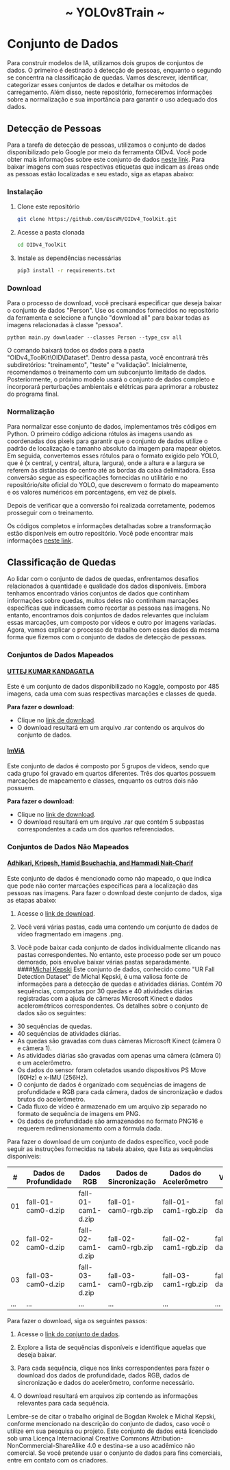 <h1 align="center"> ~ YOLOv8Train ~ </h1>

# Conjunto de Dados

Para construir modelos de IA, utilizamos dois grupos de conjuntos de dados. O primeiro é destinado à detecção de pessoas, enquanto o segundo se concentra na classificação de quedas. Vamos descrever, identificar, categorizar esses conjuntos de dados e detalhar os métodos de carregamento. Além disso, neste repositório, forneceremos informações sobre a normalização e sua importância para garantir o uso adequado dos dados.

## Detecção de Pessoas

Para a tarefa de detecção de pessoas, utilizamos o conjunto de dados disponibilizado pelo Google por meio da ferramenta OIDv4. Você pode obter mais informações sobre este conjunto de dados [neste link](https://storage.googleapis.com/openimages/web/index.html). Para baixar imagens com suas respectivas etiquetas que indicam as áreas onde as pessoas estão localizadas e seu estado, siga as etapas abaixo:

### Instalação

1. Clone este repositório
   ```bash
   git clone https://github.com/EscVM/OIDv4_ToolKit.git
   ```

2. Acesse a pasta clonada
   ```bash
   cd OIDv4_ToolKit
   ```

3. Instale as dependências necessárias
   ```bash
   pip3 install -r requirements.txt
   ```

### Download

Para o processo de download, você precisará especificar que deseja baixar o conjunto de dados "Person". Use os comandos fornecidos no repositório da ferramenta e selecione a função "download all" para baixar todas as imagens relacionadas à classe "pessoa".
```Cmd
python main.py downloader --classes Person --type_csv all
```

O comando baixará todos os dados para a pasta "OIDv4_ToolKit\OID\Dataset". Dentro dessa pasta, você encontrará três subdiretórios: "treinamento", "teste" e "validação". Inicialmente, recomendamos o treinamento com um subconjunto limitado de dados. Posteriormente, o próximo modelo usará o conjunto de dados completo e incorporará perturbações ambientais e elétricas para aprimorar a robustez do programa final.

### Normalização

Para normalizar esse conjunto de dados, implementamos três códigos em Python. O primeiro código adiciona rótulos às imagens usando as coordenadas dos pixels para garantir que o conjunto de dados utilize o padrão de localização e tamanho absoluto da imagem para mapear objetos. Em seguida, convertemos esses rótulos para o formato exigido pelo YOLO, que é (x central, y central, altura, largura), onde a altura e a largura se referem às distâncias do centro até as bordas da caixa delimitadora. Essa conversão segue as especificações fornecidas no utilitário e no repositório/site oficial do YOLO, que descrevem o formato do mapeamento e os valores numéricos em porcentagens, em vez de pixels.

Depois de verificar que a conversão foi realizada corretamente, podemos prosseguir com o treinamento.

Os códigos completos e informações detalhadas sobre a transformação estão disponíveis em outro repositório. Você pode encontrar mais informações [neste link](https://1drv.ms/f/s!ArPFsy1SEFgWhIhjBBqUEIBE25SlMw?e=5LFAFo).

## Classificação de Quedas

Ao lidar com o conjunto de dados de quedas, enfrentamos desafios relacionados à quantidade e qualidade dos dados disponíveis. Embora tenhamos encontrado vários conjuntos de dados que continham informações sobre quedas, muitos deles não continham marcações específicas que indicassem como recortar as pessoas nas imagens. No entanto, encontramos dois conjuntos de dados relevantes que incluíam essas marcações, um composto por vídeos e outro por imagens variadas. Agora, vamos explicar o processo de trabalho com esses dados da mesma forma que fizemos com o conjunto de dados de detecção de pessoas.

### Conjuntos de Dados Mapeados

#### [UTTEJ KUMAR KANDAGATLA](https://www.kaggle.com/datasets/uttejkumarkandagatla/fall-detection-dataset)

Este é um conjunto de dados disponibilizado no Kaggle, composto por 485 imagens, cada uma com suas respectivas marcações e classes de queda.

**Para fazer o download:**
- Clique no [link de download](https://www.kaggle.com/datasets/uttejkumarkandagatla/fall-detection-dataset/download?datasetVersionNumber=1).
- O download resultará em um arquivo .rar contendo os arquivos do conjunto de dados.

#### [ImViA](https://imvia.u-bourgogne.fr/en/database/fall-detection-dataset-2.html)

Este conjunto de dados é composto por 5 grupos de vídeos, sendo que cada grupo foi gravado em quartos diferentes. Três dos quartos possuem marcações de mapeamento e classes, enquanto os outros dois não possuem.

**Para fazer o download:**
- Clique no [link de download](http://imvia.u-bourgogne.fr/database/FallDataset.zip).
- O download resultará em um arquivo .rar que contém 5 subpastas correspondentes a cada um dos quartos referenciados.

### Conjuntos de Dados Não Mapeados

#### [Adhikari, Kripesh, Hamid Bouchachia, and Hammadi Nait-Charif](https://falldataset.com)

Este conjunto de dados é mencionado como não mapeado, o que indica que pode não conter marcações específicas para a localização das pessoas nas imagens. Para fazer o download deste conjunto de dados, siga as etapas abaixo:

1. Acesse o [link de download](https://falldataset.com/data/).

2. Você verá várias pastas, cada uma contendo um conjunto de dados de vídeo fragmentado em imagens .png.

3. Você pode baixar cada conjunto de dados individualmente clicando nas pastas correspondentes. No entanto, este processo pode ser um pouco demorado, pois envolve baixar várias pastas separadamente.
####[Michal Kępski](http://fenix.ur.edu.pl/mkepski/ds/uf.html)
Este conjunto de dados, conhecido como "UR Fall Detection Dataset" de Michal Kępski, é uma valiosa fonte de informações para a detecção de quedas e atividades diárias. Contém 70 sequências, compostas por 30 quedas e 40 atividades diárias registradas com a ajuda de câmeras Microsoft Kinect e dados acelerométricos correspondentes. Os detalhes sobre o conjunto de dados são os seguintes:

- 30 sequências de quedas.
- 40 sequências de atividades diárias.
- As quedas são gravadas com duas câmeras Microsoft Kinect (câmera 0 e câmera 1).
- As atividades diárias são gravadas com apenas uma câmera (câmera 0) e um acelerômetro.
- Os dados do sensor foram coletados usando dispositivos PS Move (60Hz) e x-IMU (256Hz).
- O conjunto de dados é organizado com sequências de imagens de profundidade e RGB para cada câmera, dados de sincronização e dados brutos do acelerômetro.
- Cada fluxo de vídeo é armazenado em um arquivo zip separado no formato de sequência de imagens em PNG.
- Os dados de profundidade são armazenados no formato PNG16 e requerem redimensionamento com a fórmula dada.

Para fazer o download de um conjunto de dados específico, você pode seguir as instruções fornecidas na tabela abaixo, que lista as sequências disponíveis:

| #  | Dados de Profundidade  | Dados RGB | Dados de Sincronização | Dados do Acelerômetro | Vídeo |
|---|-----------------------|-----------|------------------------|-----------------------|-------|
| 01 | fall-01-cam0-d.zip   | fall-01-cam1-d.zip | fall-01-cam0-rgb.zip   | fall-01-cam1-rgb.zip | fall-01-data.csv | fall-01-acc.csv | cam0 cam1 |
| 02 | fall-02-cam0-d.zip   | fall-02-cam1-d.zip | fall-02-cam0-rgb.zip   | fall-02-cam1-rgb.zip | fall-02-data.csv | fall-02-acc.csv | cam0 cam1 |
| 03 | fall-03-cam0-d.zip   | fall-03-cam1-d.zip | fall-03-cam0-rgb.zip   | fall-03-cam1-rgb.zip | fall-03-data.csv | fall-03-acc.csv | cam0 cam1 |
| ...  | ... | ... | ... | ... | ... | ... | ... |

Para fazer o download, siga os seguintes passos:

1. Acesse o [link do conjunto de dados](http://fenix.ur.edu.pl/mkepski/ds/uf.html).

2. Explore a lista de sequências disponíveis e identifique aquelas que deseja baixar.

3. Para cada sequência, clique nos links correspondentes para fazer o download dos dados de profundidade, dados RGB, dados de sincronização e dados do acelerômetro, conforme necessário.

4. O download resultará em arquivos zip contendo as informações relevantes para cada sequência.

Lembre-se de citar o trabalho original de Bogdan Kwolek e Michal Kepski, conforme mencionado na descrição do conjunto de dados, caso você o utilize em sua pesquisa ou projeto. Este conjunto de dados está licenciado sob uma Licença Internacional Creative Commons Attribution-NonCommercial-ShareAlike 4.0 e destina-se a uso acadêmico não comercial. Se você pretende usar o conjunto de dados para fins comerciais, entre em contato com os criadores.

